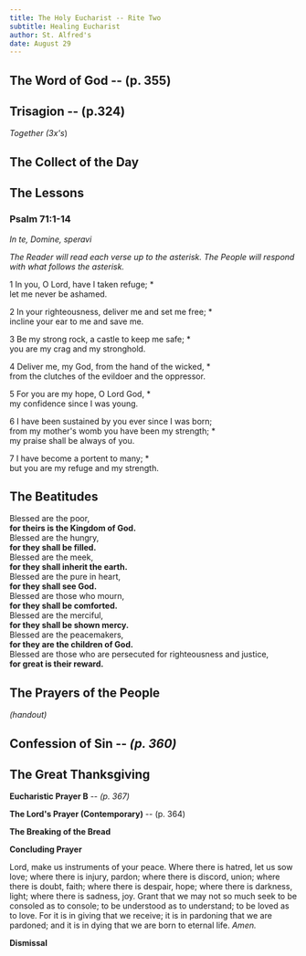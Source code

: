 ```yaml
---
title: The Holy Eucharist -- Rite Two
subtitle: Healing Eucharist
author: St. Alfred's
date: August 29
---
```


## The Word of God -- (p. 355)

## Trisagion  -- (p.324)
*Together (3x's*)

## The Collect of the Day

## The Lessons

### Psalm 71:1-14
*In te, Domine, speravi*

*The Reader will read each verse up to the asterisk. The People will respond with what follows the asterisk.*

1 In you, O Lord, have I taken refuge; *\
let me never be ashamed.

2 In your righteousness, deliver me and set me free; *\
incline your ear to me and save me.

3 Be my strong rock, a castle to keep me safe; *\
you are my crag and my stronghold.

4 Deliver me, my God, from the hand of the wicked, *\
from the clutches of the evildoer and the oppressor.

5 For you are my hope, O Lord God, *\
my confidence since I was young.

6 I have been sustained by you ever since I was born;\
from my mother's womb you have been my strength; *\
my praise shall be always of you.

7 I have become a portent to many; *\
but you are my refuge and my strength.

## The Beatitudes

Blessed are the poor,  
**for theirs is the Kingdom of God.**  
Blessed are the hungry,  
**for they shall be filled.**  
Blessed are the meek,  
**for they shall inherit the earth.**  
Blessed are the pure in heart,  
**for they shall see God.**  
Blessed are those who mourn,  
**for they shall be comforted.**  
Blessed are the merciful,  
**for they shall be shown mercy.**  
Blessed are the peacemakers,  
**for they are the children of God.**  
Blessed are those who are persecuted for righteousness and justice,  
**for great is their reward.**

## The Prayers of the People
*(handout)*

## Confession of Sin -- *(p. 360)*

## The Great Thanksgiving

**Eucharistic Prayer B** -- *(p. 367)*

**The Lord's Prayer (Contemporary)** -- (p. 364)

**The Breaking of the Bread** 

**Concluding Prayer**

Lord, make us instruments of your peace. Where there is hatred, let us sow love; where there is injury, pardon; where there is discord, union; where there is doubt, faith; where there is despair, hope; where there is darkness, light; where there is sadness, joy. Grant that we may not so much seek to be consoled as to console; to be understood as to understand; to be loved as to love. For it is in giving that we receive; it is in pardoning that we are pardoned; and it is in dying that we are born to eternal life. _Amen._

**Dismissal** 
